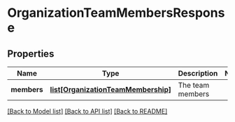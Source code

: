 # OrganizationTeamMembersResponse

## Properties
Name | Type | Description | Notes
------------ | ------------- | ------------- | -------------
**members** | [**list[OrganizationTeamMembership]**](OrganizationTeamMembership.md) | The team members | 

[[Back to Model list]](../README.md#documentation-for-models) [[Back to API list]](../README.md#documentation-for-api-endpoints) [[Back to README]](../README.md)


